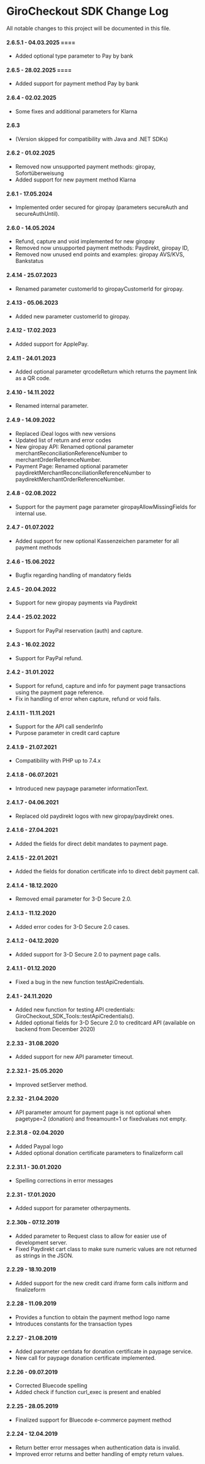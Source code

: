 # GiroCheckout SDK Change Log

All notable changes to this project will be documented in this file.

#### 2.6.5.1 - 04.03.2025 ====
- Added optional type parameter to Pay by bank

#### 2.6.5 - 28.02.2025 ====
- Added support for payment method Pay by bank

#### 2.6.4 - 02.02.2025
- Some fixes and additional parameters for Klarna

#### 2.6.3
- (Version skipped for compatibility with Java and .NET SDKs)

#### 2.6.2 - 01.02.2025
- Removed now unsupported payment methods: giropay, Sofortüberweisung
- Added support for new payment method Klarna

#### 2.6.1 - 17.05.2024
- Implemented order secured for giropay (parameters secureAuth and secureAuthUntil).

#### 2.6.0 - 14.05.2024
- Refund, capture and void implemented for new giropay
- Removed now unsupported payment methods: Paydirekt, giropay ID,
- Removed now unused end points and examples: giropay AVS/KVS, Bankstatus

#### 2.4.14 - 25.07.2023
- Renamed parameter customerId to giropayCustomerId for giropay.

#### 2.4.13 - 05.06.2023
- Added new parameter customerId to giropay.

#### 2.4.12 - 17.02.2023
- Added support for ApplePay.

#### 2.4.11 - 24.01.2023
- Added optional parameter qrcodeReturn which returns the payment link as a QR code.

#### 2.4.10 - 14.11.2022
- Renamed internal parameter.

#### 2.4.9 - 14.09.2022
- Replaced iDeal logos with new versions
- Updated list of return and error codes
- New giropay API: Renamed optional parameter merchantReconciliationReferenceNumber to merchantOrderReferenceNumber.
- Payment Page: Renamed optional parameter paydirektMerchantReconciliationReferenceNumber to paydirektMerchantOrderReferenceNumber.

#### 2.4.8 - 02.08.2022
- Support for the payment page parameter giropayAllowMissingFields for internal use.

#### 2.4.7 - 01.07.2022
- Added support for new optional Kassenzeichen parameter for all payment methods

#### 2.4.6 - 15.06.2022
- Bugfix regarding handling of mandatory fields

#### 2.4.5 - 20.04.2022
- Support for new giropay payments via Paydirekt

#### 2.4.4 - 25.02.2022
- Support for PayPal reservation (auth) and capture.

#### 2.4.3 - 16.02.2022
- Support for PayPal refund.

#### 2.4.2 - 31.01.2022
- Support for refund, capture and info for payment page transactions using the payment page reference.
- Fix in handling of error when capture, refund or void fails.

#### 2.4.1.11 - 11.11.2021
- Support for the API call senderInfo
- Purpose parameter in credit card capture

#### 2.4.1.9 - 21.07.2021
- Compatibility with PHP up to 7.4.x

#### 2.4.1.8 - 06.07.2021
- Introduced new paypage parameter informationText.

#### 2.4.1.7 - 04.06.2021
- Replaced old paydirekt logos with new giropay/paydirekt ones.

#### 2.4.1.6 - 27.04.2021
- Added the fields for direct debit mandates to payment page.

#### 2.4.1.5 - 22.01.2021
- Added the fields for donation certificate info to direct debit payment call.

#### 2.4.1.4 - 18.12.2020
- Removed email parameter for 3-D Secure 2.0.

#### 2.4.1.3 - 11.12.2020
- Added error codes for 3-D Secure 2.0 cases.

#### 2.4.1.2 - 04.12.2020
- Added support for 3-D Secure 2.0 to payment page calls.

#### 2.4.1.1 - 01.12.2020
- Fixed a bug in the new function testApiCredentials.

#### 2.4.1 - 24.11.2020
- Added new function for testing API credentials: GiroCheckout_SDK_Tools::testApiCredentials().
- Added optional fields for 3-D Secure 2.0 to creditcard API (available on backend from December 2020) 

#### 2.2.33 - 31.08.2020
- Added support for new API parameter timeout. 

#### 2.2.32.1 - 25.05.2020
- Improved  setServer method. 

#### 2.2.32 - 21.04.2020
- API parameter amount for payment page is not optional when pagetype=2 (donation) and freeamount=1 or fixedvalues not empty.

#### 2.2.31.8 - 02.04.2020
- Added Paypal logo
- Added optional donation certificate parameters to finalizeform call

#### 2.2.31.1 - 30.01.2020
- Spelling corrections in error messages

#### 2.2.31 - 17.01.2020
- Added support for parameter otherpayments. 

#### 2.2.30b - 07.12.2019
- Added parameter to Request class to allow for easier use of development server.
- Fixed Paydirekt cart class to make sure numeric values are not returned as strings in the JSON.

#### 2.2.29 - 18.10.2019
- Added support for the new credit card iframe form calls initform and finalizeform

#### 2.2.28 - 11.09.2019
- Provides a function to obtain the payment method logo name
- Introduces constants for the transaction types

#### 2.2.27 - 21.08.2019
- Added parameter certdata for donation certificate in paypage service.
- New call for paypage donation certificate implemented.

#### 2.2.26 - 09.07.2019
- Corrected Bluecode spelling
- Added check if function curl_exec is present and enabled

#### 2.2.25 - 28.05.2019
- Finalized support for Bluecode e-commerce payment method

#### 2.2.24 - 12.04.2019
- Return better error messages when authentication data is invalid.
- Improved error returns and better handling of empty return values.

